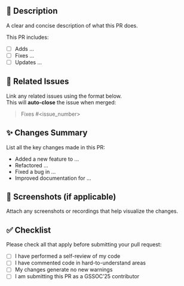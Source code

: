## 📄 Description

A clear and concise description of what this PR does.

This PR includes:

- [ ] Adds ...
- [ ] Fixes ...
- [ ] Updates ...

## 🔗 Related Issues

Link any related issues using the format below.  
This will **auto-close** the issue when merged:

> Fixes #<issue_number>

## ✨ Changes Summary

List all the key changes made in this PR:

- Added a new feature to ...
- Refactored ...
- Fixed a bug in ...
- Improved documentation for ...

## 📸 Screenshots (if applicable)

Attach any screenshots or recordings that help visualize the changes.

## ✅ Checklist

Please check all that apply before submitting your pull request:

- [ ] I have performed a self-review of my code
- [ ] I have commented code in hard-to-understand areas
- [ ] My changes generate no new warnings
- [ ] I am submitting this PR as a GSSOC’25 contributor
